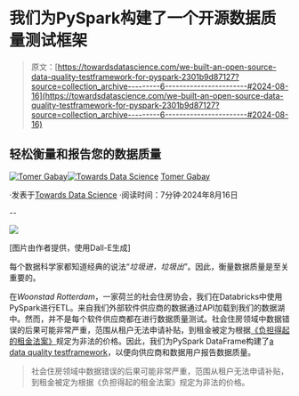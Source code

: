 # 我们为PySpark构建了一个开源数据质量测试框架

> 原文：[https://towardsdatascience.com/we-built-an-open-source-data-quality-testframework-for-pyspark-2301b9d87127?source=collection_archive---------6-----------------------#2024-08-16](https://towardsdatascience.com/we-built-an-open-source-data-quality-testframework-for-pyspark-2301b9d87127?source=collection_archive---------6-----------------------#2024-08-16)

## 轻松衡量和报告您的数据质量

[](https://medium.com/@tomergabay?source=post_page---byline--2301b9d87127--------------------------------)[![Tomer Gabay](../Images/1fb1d408bc89415918c1aa6733df44e1.png)](https://medium.com/@tomergabay?source=post_page---byline--2301b9d87127--------------------------------)[](https://towardsdatascience.com/?source=post_page---byline--2301b9d87127--------------------------------)[![Towards Data Science](../Images/a6ff2676ffcc0c7aad8aaf1d79379785.png)](https://towardsdatascience.com/?source=post_page---byline--2301b9d87127--------------------------------) [Tomer Gabay](https://medium.com/@tomergabay?source=post_page---byline--2301b9d87127--------------------------------)

·发表于[Towards Data Science](https://towardsdatascience.com/?source=post_page---byline--2301b9d87127--------------------------------) ·阅读时间：7分钟·2024年8月16日

--

![](../Images/ba1fda4f902d10e14c6c3ccb5cf20841.png)

[图片由作者提供，使用Dall-E生成]

每个数据科学家都知道经典的说法“*垃圾进，垃圾出*”。因此，衡量数据质量是至关重要的。

在*Woonstad Rotterdam*，一家荷兰的社会住房协会，我们在Databricks中使用PySpark进行ETL。来自我们外部软件供应商的数据通过API加载到我们的数据湖中。然而，并不是每个软件供应商都在进行数据质量测试。社会住房领域中数据错误的后果可能非常严重，范围从租户无法申请补贴，到租金被定为根据[《负担得起的租金法案》](https://www.volkshuisvestingnederland.nl/onderwerpen/wet-betaalbare-huur)规定为非法的价格。因此，我们为PySpark DataFrame构建了[a data quality testframework](https://github.com/woonstadrotterdam/pyspark-testframework)，以便向供应商和数据用户报告数据质量。

> 社会住房领域中数据错误的后果可能非常严重，范围从租户无法申请补贴，到租金被定为根据《负担得起的租金法案》规定为非法的价格。

